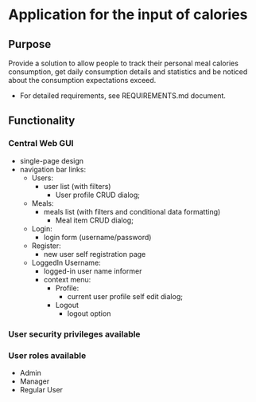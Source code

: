 # Application for the input of calories

## Purpose
Provide a solution to allow people to track their personal meal calories consumption, 
get daily consumption details and statistics and be noticed about the consumption expectations exceed.

- For detailed requirements, see REQUIREMENTS.md document.  

## Functionality
### Central Web GUI 
- single-page design
- navigation bar links:
    - Users: 
        - user list (with filters) 
            - User profile CRUD dialog;
    - Meals: 
        - meals list (with filters and conditional data formatting)
            - Meal item CRUD dialog;
    - Login:
        - login form (username/password)
    - Register:
        - new user self registration page
    - LoggedIn Username:
        - logged-in user name informer
        - context menu:
            - Profile:
                - current user profile self edit dialog;
            - Logout
                - logout option
         
### User security privileges available

### User roles available
- Admin 
- Manager
- Regular User 

